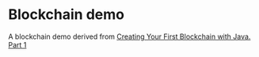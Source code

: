 # Blockchain demo

A blockchain demo derived from [Creating Your First Blockchain with Java. Part 1](https://medium.com/programmers-blockchain/create-simple-blockchain-java-tutorial-from-scratch-6eeed3cb03fa)

